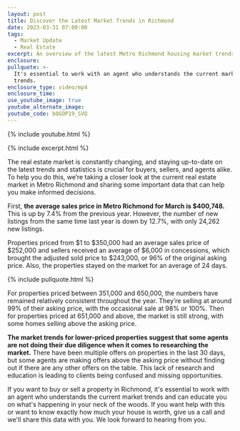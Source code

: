 ```yaml
---
layout: post
title: Discover the Latest Market Trends in Richmond
date: 2023-03-31 07:00:00
tags:
  - Market Update
  - Real Estate
excerpt: An overview of the latest Metro Richmond housing market trends.
enclosure:
pullquote: >-
  It's essential to work with an agent who understands the current market
  trends.
enclosure_type: video/mp4
enclosure_time:
use_youtube_image: true
youtube_alternate_image:
youtube_code: b0GOP19_SVQ
---
```

{% include youtube.html %}

{% include excerpt.html %}

The real estate market is constantly changing, and staying up-to-date on the latest trends and statistics is crucial for buyers, sellers, and agents alike. To help you do this, we’re taking a closer look at the current real estate market in Metro Richmond and sharing some important data that can help you make informed decisions.&nbsp;

First, **the average sales price in Metro Richmond for March is $400,748.** This is up by 7.4% from the previous year. However, the number of new listings from the same time last year is down by 12.7%, with only 24,262 new listings.&nbsp;

Properties priced from $1 to $350,000 had an average sales price of $252,000 and sellers received an average of $6,000 in concessions, which brought the adjusted sold price to $243,000, or 96% of the original asking price. Also, the properties stayed on the market for an average of 24 days.

{% include pullquote.html %}

For properties priced between 351,000 and 650,000, the numbers have remained relatively consistent throughout the year. They’re selling at around 99% of their asking price, with the occasional sale at 98% or 100%. Then for properties priced at 651,000 and above, the market is still strong, with some homes selling above the asking price.&nbsp;

**The market trends for lower-priced properties suggest that** **some agents are not doing their due diligence when it comes to researching the market.** There have been multiple offers on properties in the last 30 days, but some agents are making offers above the asking price without finding out if there are any other offers on the table. This lack of research and education is leading to clients being confused and missing opportunities.&nbsp;

If you want to buy or sell a property in Richmond, it's essential to work with an agent who understands the current market trends and can educate you on what's happening in your neck of the woods. If you want help with this or want to know exactly how much your house is worth, give us a call and we'll share this data with you. We look forward to hearing from you.